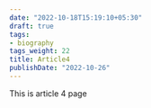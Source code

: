 ```yaml
---
date: "2022-10-18T15:19:10+05:30"
draft: true
tags:
- biography
tags_weight: 22
title: Article4
publishDate: "2022-10-26"
---
```


This is article 4 page